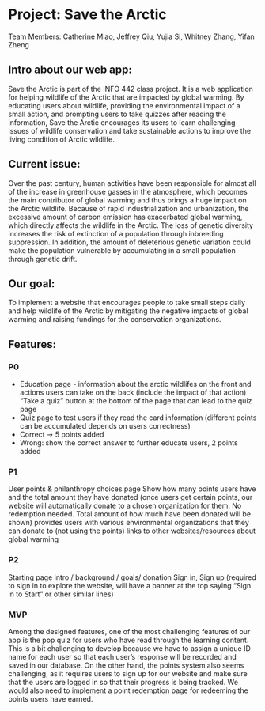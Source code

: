 # Project: Save the Arctic

Team Members: Catherine Miao, Jeffrey Qiu, Yujia Si, Whitney Zhang, Yifan Zheng

## Intro about our web app:
Save the Arctic is part of the INFO 442 class project. It is a web application for helping wildlife of the Arctic that are impacted by global warming. By educating users about wildlife, providing the environmental impact of a small action, and prompting users to take quizzes after reading the information, Save the Arctic encourages its users to learn challenging issues of wildlife conservation and take sustainable actions to improve the living condition of Arctic wildlife.

## Current issue: 
Over the past century, human activities have been responsible for almost all of the increase in greenhouse gasses in the atmosphere, which becomes the main contributor of global warming and thus brings a huge impact on the Arctic wildlife. Because of rapid industrialization and urbanization, the excessive amount of carbon emission has exacerbated global warming, which directly affects the wildlife in the Arctic. The loss of genetic diversity increases the risk of extinction of a population through inbreeding suppression. In addition, the amount of deleterious genetic variation could make the population vulnerable by accumulating in a small population through genetic drift.

## Our goal: 
To implement a website that encourages people to take small steps daily and help wildlife of the Arctic by mitigating the negative impacts of global warming and raising fundings for the conservation organizations.

## Features:

### P0
- Education page - information about the arctic wildlifes on the front and actions users can take on the back (include the impact of that action)
“Take a quiz” button at the bottom of the page that can lead to the quiz page
 - Quiz page to test users if they read the card information (different points can be accumulated depends on users correctness)
  - Correct -> 5 points added
  - Wrong: show the correct answer to further educate users, 2 points added

### P1
User points & philanthropy choices page
Show how many points users have and the total amount they have donated (once users get certain points, our website will automatically donate to a chosen organization for them. No redemption needed. Total amount of how much have been donated will be shown)
provides users with various environmental organizations that they can donate to (not using the points)
links to other websites/resources about global warming

### P2
Starting page
intro / background / goals/ donation 
Sign in, Sign up (required to sign in to explore the website, will have a banner at the top saying “Sign in to Start” or other similar lines)

### MVP
Among the designed features, one of the most challenging features of our app is the pop quiz for users who have read through the learning content. This is a bit challenging to develop because we have to assign a unique ID name for each user so that each user’s response will be recorded and saved in our database. On the other hand, the points system also seems challenging, as it requires users to sign up for our website and make sure that the users are logged in so that their progress is being tracked. We would also need to implement a point redemption page for redeeming the points users have earned.
 
